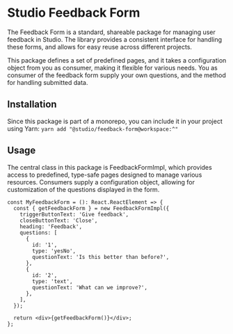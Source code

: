 # Studio Feedback Form

The Feedback Form is a standard, shareable package for managing user feedback in Studio.
The library provides a consistent interface for handling these forms, and allows for easy reuse across different projects.

This package defines a set of predefined pages, and it takes a configuration object from you as consumer, making it
flexible for various needs. You as consumer of the feedback form supply your own questions,
and the method for handling submitted data.

## Installation

Since this package is part of a monorepo, you can include it in your project using Yarn:
`yarn add "@studio/feedback-form@workspace:^"`

## Usage

The central class in this package is FeedbackFormImpl, which provides access to predefined, type-safe pages
designed to manage various resources. Consumers supply a configuration object, allowing for customization of the questions displayed in the form.

```tsx
const MyFeedbackForm = (): React.ReactElement => {
  const { getFeedbackForm } = new FeedbackFormImpl({
    triggerButtonText: 'Give feedback',
    closeButtonText: 'Close',
    heading: 'Feedback',
    questions: [
      {
        id: '1',
        type: 'yesNo',
        questionText: 'Is this better than before?',
      },
      {
        id: '2',
        type: 'text',
        questionText: 'What can we improve?',
      },
    ],
  });

  return <div>{getFeedbackForm()}</div>;
};
```
